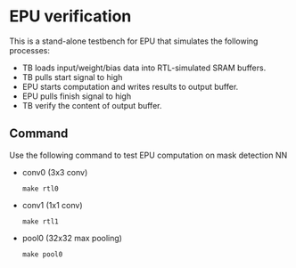 # EPU verification
This is a stand-alone testbench for EPU that simulates the following processes:
- TB loads input/weight/bias data into RTL-simulated SRAM buffers.
- TB pulls start signal to high
- EPU starts computation and writes results to output buffer.
- EPU pulls finish signal to high
- TB verify the content of output buffer.

## Command
Use the following command to test EPU computation on mask detection NN
- conv0 (3x3 conv)
  ```bash=1 
  make rtl0
  ```
- conv1 (1x1 conv)
  ```bash=1 
  make rtl1
  ```
- pool0 (32x32 max pooling)
  ```bash=1 
  make pool0
  ```